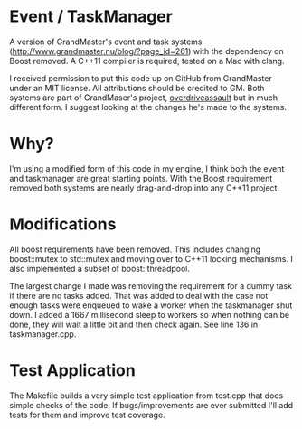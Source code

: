 Event / TaskManager
===================

A version of GrandMaster's event and task systems (http://www.grandmaster.nu/blog/?page_id=261) with the dependency on Boost removed.  A C++11 compiler is required, tested on a Mac with clang.

I received permission to put this code up on GitHub from GrandMaster under an MIT license.  All attributions should be credited to GM.  Both systems are part of GrandMaser's project, [overdriveassault](https://code.google.com/p/overdriveassault/) but in much different form.  I suggest looking at the changes he's made to the systems.

Why?
====

I'm using a modified form of this code in my engine, I think both the event and taskmanager are great starting points.  With the Boost requirement removed both systems are nearly drag-and-drop into any C++11 project.


Modifications
=============

All boost requirements have been removed.  This includes changing boost::mutex to std::mutex and moving over to C++11 locking mechanisms.  I also implemented a subset of boost::threadpool.

The largest change I made was removing the requirement for a dummy task if there are no tasks added.  That was added to deal with the case not enough tasks were enqueued to wake a worker when the taskmanager shut down.  I added a 1667 millisecond sleep to workers so when nothing can be done, they will wait a little bit and then check again.  See line 136 in taskmanager.cpp.

Test Application
================

The Makefile builds a very simple test application from test.cpp that does simple checks of the code.  If bugs/improvements are ever submitted I'll add tests for them and improve test coverage.
